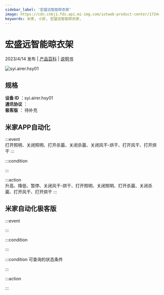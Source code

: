 ```yaml
---
sidebar_label: '宏盛远智能晾衣架'
image: https://cdn.cnbj1.fds.api.mi-img.com/iotweb-product-center/1724e238ec2d7ea3e73a4464c3af5f40_1668666228155.png?GalaxyAccessKeyId=AKVGLQWBOVIRQ3XLEW&Expires=9223372036854775807&Signature=ppSDUOlGVaCUoCfbKdY+Maza5Bw=
keywords: 米家, 小匠, 宏盛远智能晾衣架, 
---
```

# 宏盛远智能晾衣架

2023/4/14 发布 | [产品百科](https://home.mi.com/webapp/content/baike/product/index.html?model=syi.airer.hsy01/) | [说明书](https://home.mi.com/views/introduction.html?model=syi.airer.hsy01&region=cn)

![syi.airer.hsy01](https://cdn.cnbj1.fds.api.mi-img.com/iotweb-product-center/1724e238ec2d7ea3e73a4464c3af5f40_1668666228155.png?GalaxyAccessKeyId=AKVGLQWBOVIRQ3XLEW&Expires=9223372036854775807&Signature=ppSDUOlGVaCUoCfbKdY+Maza5Bw=)

## 规格  
> 
**设备 ID** ：syi.airer.hsy01  
**通讯协议** ：  
**极客版**  ： 待补充 


## 米家APP自动化  

:::event  
打开照明、关闭照明、打开杀菌、关闭杀菌、关闭风干-烘干、打开风干、打开烘干
:::

:::condition  

:::

:::action   
升高、降低、暂停、关闭风干-烘干、打开照明、关闭照明、打开杀菌、关闭杀菌、打开风干、打开烘干
:::

## 米家自动化极客版  

:::event  

:::

:::condition  

:::

:::condition 可查询的状态条件  

:::

:::action  

:::

        
